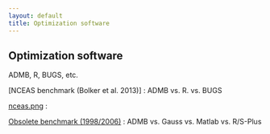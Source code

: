 ```yaml
---
layout: default
title: Optimization software
---
```


Optimization software
---------------------

ADMB, R, BUGS, etc.

[NCEAS benchmark (Bolker et al. 2013)]
: ADMB vs. R. vs. BUGS

[nceas.png](nceas.png)
:   

[Obsolete benchmark (1998/2006)](obsolete.html)
: ADMB vs. Gauss vs. Matlab vs. R/S-Plus
